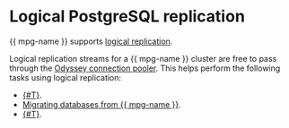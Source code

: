 # Logical PostgreSQL replication

{{ mpg-name }} supports [logical replication](https://www.postgresql.org/docs/current/logical-replication.html).

Logical replication streams for a {{ mpg-name }} cluster are free to pass through the [Odyssey connection pooler](../../managed-postgresql/concepts/pooling.md). This helps perform the following tasks using logical replication:

* [{#T}](../../managed-postgresql/tutorials/data-migration.md).
* [Migrating databases from {{ mpg-name }}](../../managed-postgresql/tutorials/outbound-replication.md).
* [{#T}](../../managed-postgresql/operations/logical-replica-from-rds.md).
